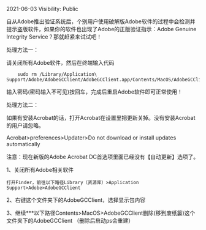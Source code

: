 2021-06-03
Visibility: Public

自从Adobe推出验证系统后，个别用户使用破解版Adobe软件的过程中会检测并提示盗版软件，如果你的软件也出现了Adobe的正版验证指示：Adobe Genuine Integrity Service？那就赶紧来试试吧！

处理方法一：

请关闭所有Adobe软件，然后在终端输入代码

```
    sudo rm /Library/Application\    Support/Adobe/AdobeGCClient/AdobeGCClient.app/Contents/MacOS/AdobeGCClient

```
输入密码(密码输入不可见)按回车，完成后重启Adobe软件即可正常使用！

处理方法二：

如果有安装Acrobat的话，打开Acrobat在设置里把更新关掉。没有安装Acrobat的用户请忽略。

Acrobat>preferences>Updater>Do not download or install updates automatically

注意：现在新版的Adobe Acrobat DC首选项里面已经没有【自动更新】选项了。

1、关闭所有Adobe相关软件

    打开Finder，前往以下路径Library（资源库）>Application Support>Adobe>AdobeGCClient

2、右键这个文件夹下的AdobeGCClient，选择显示包内容

3、继续***以下路径Contents>MacOS>AdobeGCClient删除(移到废纸篓)这个文件夹下的AdobeGCClient （删除后启动ps会重建）

